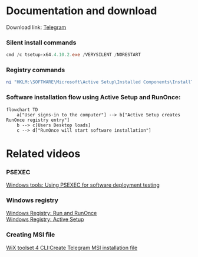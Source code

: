 # Documentation and download
Download link: [Telegram](https://desktop.telegram.org/) <br />

### Silent install commands
```powershell
cmd /c tsetup-x64.4.10.2.exe /VERYSILENT /NORESTART
```
### Registry commands
```powershell
ni "HKLM:\SOFTWARE\Microsoft\Active Setup\Installed Components\InstallTelegram" | New-ItemProperty -Name "StubPath" -Value 'REG ADD "HKCU\Software\Microsoft\Windows\CurrentVersion\RunOnce" /v InstallTelegram /t REG_SZ /d "C:\tsetup-x64.4.10.2.exe /VERYSILENT /NORESTART"'
```

### Software installation flow using Active Setup and RunOnce:
```mermaid
flowchart TD
    a["User signs-in to the computer"] --> b["Active Setup creates RunOnce registry entry"]
    b --> c[Users Desktop loads]
    c --> d["RunOnce will start software installation"]
```

# Related videos
###  PSEXEC
[Windows tools: Using PSEXEC for software deployment testing](https://youtu.be/9ywdTna_TLc) <br />
### Windows registry
[Windows Registry: Run and RunOnce](https://youtu.be/zgFzCq5uEPw) <br />
[Windows Registry: Active Setup](https://youtu.be/HrVJ7wdvfmo) <br />
### Creating MSI file
[WiX toolset 4 CLI:Create Telegram MSI installation file](https://youtu.be/wDiuEd88Ovc)